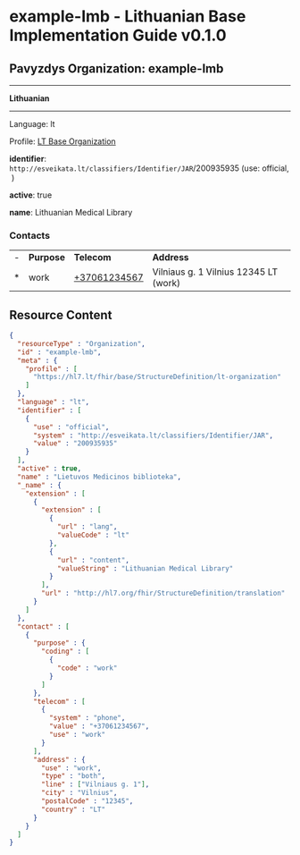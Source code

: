 # example-lmb - Lithuanian Base Implementation Guide v0.1.0

## Pavyzdys Organization: example-lmb

-------

**Lithuanian**

-------

Language: lt

Profile: [LT Base Organization](StructureDefinition-lt-organization.md)

**identifier**: `http://esveikata.lt/classifiers/Identifier/JAR`/200935935 (use: official, )

**active**: true

**name**: Lithuanian Medical Library

### Contacts

| | | | |
| :--- | :--- | :--- | :--- |
| - | **Purpose** | **Telecom** | **Address** |
| * | work | [+37061234567](tel:+37061234567) | Vilniaus g. 1 Vilnius 12345 LT (work) |



## Resource Content

```json
{
  "resourceType" : "Organization",
  "id" : "example-lmb",
  "meta" : {
    "profile" : [
      "https://hl7.lt/fhir/base/StructureDefinition/lt-organization"
    ]
  },
  "language" : "lt",
  "identifier" : [
    {
      "use" : "official",
      "system" : "http://esveikata.lt/classifiers/Identifier/JAR",
      "value" : "200935935"
    }
  ],
  "active" : true,
  "name" : "Lietuvos Medicinos biblioteka",
  "_name" : {
    "extension" : [
      {
        "extension" : [
          {
            "url" : "lang",
            "valueCode" : "lt"
          },
          {
            "url" : "content",
            "valueString" : "Lithuanian Medical Library"
          }
        ],
        "url" : "http://hl7.org/fhir/StructureDefinition/translation"
      }
    ]
  },
  "contact" : [
    {
      "purpose" : {
        "coding" : [
          {
            "code" : "work"
          }
        ]
      },
      "telecom" : [
        {
          "system" : "phone",
          "value" : "+37061234567",
          "use" : "work"
        }
      ],
      "address" : {
        "use" : "work",
        "type" : "both",
        "line" : ["Vilniaus g. 1"],
        "city" : "Vilnius",
        "postalCode" : "12345",
        "country" : "LT"
      }
    }
  ]
}

```
